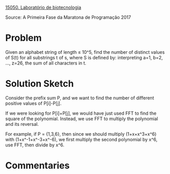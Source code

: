 [15050. Laboratório de biotecnologia](https://www.acmicpc.net/problem/15050)

Source: A Primeira Fase da Maratona de Programação 2017


# Problem

Given an alphabet string of length ≤ 10^5, find the number of distinct values of S(t) for all substrings t of s, where S is defined by: interpreting a=1, b=2, ..., z=26, the sum of all characters in t.

# Solution Sketch

Consider the prefix sum P, and we want to find the number of different positive values of P[i]-P[j].

If we were looking for P[i]+P[j], we would have just used FFT to find the square of the polynomial. Instead, we use FFT to multiply the polynomial and its reversal.

For example, if P = {1,3,6}, then since we should multiply (1+x+x^3+x^6) with (1+x^-1+x^-3+x^-6), we first multiply the second polynomial by x^6, use FFT, then divide by x^6.

# Commentaries

